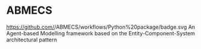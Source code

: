 # ABMECS
https://github.com/<BrandonGower-Winter>/ABMECS/workflows/Python%20package/badge.svg
An Agent-based Modelling framework based on the Entity-Component-System architectural pattern
